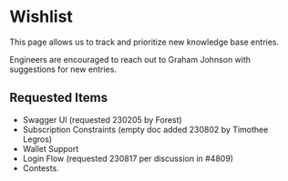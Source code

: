 # Wishlist

This page allows us to track and prioritize new knowledge base entries.

Engineers are encouraged to reach out to Graham Johnson with suggestions for new entries.

## Requested Items

- Swagger UI (requested 230205 by Forest)
- Subscription Constraints (empty doc added 230802 by Timothee Legros)
- Wallet Support
- Login Flow (requested 230817 per discussion in #4809)
- Contests.
